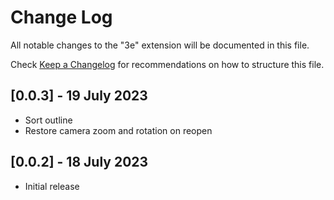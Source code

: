 # Change Log

All notable changes to the "3e" extension will be documented in this file.

Check [Keep a Changelog](http://keepachangelog.com/) for recommendations on how to structure this file.

## [0.0.3] - 19 July 2023

- Sort outline
- Restore camera zoom and rotation on reopen

## [0.0.2] - 18 July 2023

- Initial release